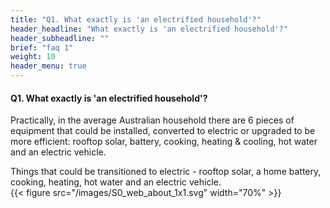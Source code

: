 ```yaml
---
title: "Q1. What exactly is 'an electrified household'?"
header_headline: "What exactly is 'an electrified household'?"
header_subheadline: ""
brief: "faq 1"
weight: 10
header_menu: true
--- 
```

 ####  Q1. What exactly is 'an electrified household'?

 Practically, in the average Australian household there are 6 pieces of equipment that could be installed, converted to electric or upgraded to be more efficient: rooftop solar, battery, cooking, heating & cooling, hot water and an electric vehicle.  
 
 Things that could be transitioned to electric - rooftop solar, a home battery, cooking, heating, hot water and an electric vehicle.  
{{< figure src="/images/S0_web_about_1x1.svg"  width="70%" >}}